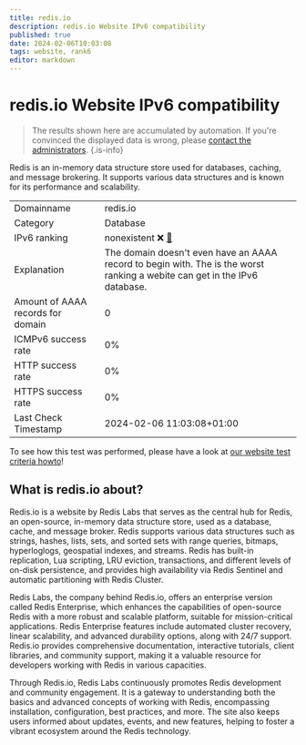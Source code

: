 ```yaml
---
title: redis.io
description: redis.io Website IPv6 compatibility
published: true
date: 2024-02-06T10:03:08
tags: website, rank6
editor: markdown
---
```


# redis.io Website IPv6 compatibility

> The results shown here are accumulated by automation. If you're convinced the displayed data is wrong, please [contact the administrators](/howto/chat). 
{.is-info}

Redis is an in-memory data structure store used for databases, caching, and message brokering. It supports various data structures and is known for its performance and scalability.


|   |   |
| - | - |
| Domainname | redis.io
| Category | Database |
| IPv6 ranking | nonexistent :x: [🔗](/howto/ranking) |
| Explanation | The domain doesn't even have an AAAA record to begin with. The is the worst ranking a webite can get in the IPv6 database. |
| Amount of AAAA records for domain | 0 |
| ICMPv6 success rate | 0%|
| HTTP success rate | 0% |
| HTTPS success rate | 0% |
| Last Check Timestamp | 2024-02-06 11:03:08+01:00 |

To see how this test was performed, please have a look at [our website test criteria howto](/howto/testcriteria/website)!


## What is redis.io about?
Redis.io is a website by Redis Labs that serves as the central hub for Redis, an open-source, in-memory data structure store, used as a database, cache, and message broker. Redis supports various data structures such as strings, hashes, lists, sets, and sorted sets with range queries, bitmaps, hyperloglogs, geospatial indexes, and streams. Redis has built-in replication, Lua scripting, LRU eviction, transactions, and different levels of on-disk persistence, and provides high availability via Redis Sentinel and automatic partitioning with Redis Cluster.

Redis Labs, the company behind Redis.io, offers an enterprise version called Redis Enterprise, which enhances the capabilities of open-source Redis with a more robust and scalable platform, suitable for mission-critical applications. Redis Enterprise features include automated cluster recovery, linear scalability, and advanced durability options, along with 24/7 support. Redis.io provides comprehensive documentation, interactive tutorials, client libraries, and community support, making it a valuable resource for developers working with Redis in various capacities.

Through Redis.io, Redis Labs continuously promotes Redis development and community engagement. It is a gateway to understanding both the basics and advanced concepts of working with Redis, encompassing installation, configuration, best practices, and more. The site also keeps users informed about updates, events, and new features, helping to foster a vibrant ecosystem around the Redis technology.


